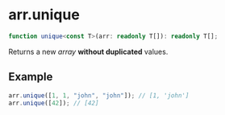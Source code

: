# arr.unique

```ts
function unique<const T>(arr: readonly T[]): readonly T[];
```

Returns a new _array_ **without duplicated** values.

## Example

```ts
arr.unique([1, 1, "john", "john"]); // [1, 'john']
arr.unique([42]); // [42]
```

